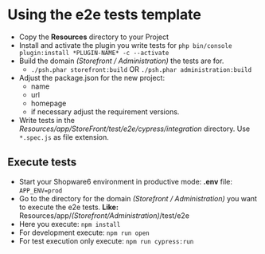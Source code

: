 # Using the e2e tests template
* Copy the **Resources** directory to your Project
* Install and activate the plugin you write tests for ```php bin/console plugin:install *PLUGIN-NAME* -c --activate```
* Build the domain *(Storefront / Administration)* the tests are for.
    * ```./psh.phar storefront:build``` OR ```./psh.phar administration:build```
* Adjust the package.json for the new project: 
    * name
    * url
    * homepage
    * if necessary adjust the requirement versions.
* Write tests in the *Resources/app/StoreFront/test/e2e/cypress/integration* directory. Use ```*.spec.js``` as file extension.
## Execute tests
* Start your Shopware6 environment in productive mode: **.env** file: ```APP_ENV=prod```
* Go to the directory for the domain *(Storefront / Administration)* you want to execute the e2e tests. **Like:** Resources/app/*(Storefront/Administration)*/test/e2e
* Here you execute: ```npm install```
* For development execute: ```npm run open```
* For test execution only execute: ```npm run cypress:run``` 